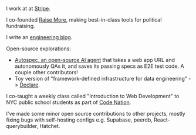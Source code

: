 I work at at [Stripe](https://stripe.com/).

I co-founded [Raise More](https://join.raisemore.app/), making best-in-class tools for political fundraising.

I write an [engineering blog](https://www.zachblume.com/).

Open-source explorations:
 - [Autospec, an open-source AI agent](https://github.com/zachblume/autospec) that takes a web app URL and autonomously QAs it, and saves its passing specs as E2E test code. A couple other contributors!
 - Toy version of "framework-defined infrastructure for data engineering" -> [Declare](https://github.com/zachblume/declare).

I co-taught a weekly class called "Introduction to Web Development" to NYC public school students as part of [Code Nation](https://codenation.org/).

I've made some minor open source contributions to other projects, mostly fixing bugs with self-hosting configs e.g. Supabase, peerdb, React-querybuilder, Hatchet.
